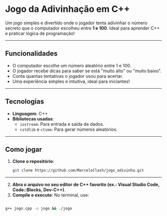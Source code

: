#  Jogo da Adivinhação em C++  
Um jogo simples e divertido onde o jogador tenta adivinhar o número secreto que o computador escolheu entre **1 e 100**. Ideal para aprender C++ e praticar lógica de programação!  

---

##  Funcionalidades  
- O computador escolhe um número aleatório entre 1 e 100.  
- O jogador recebe dicas para saber se está "muito alto" ou "muito baixo".  
- Conta quantas tentativas o jogador usou para acertar.  
- Uma experiência simples e intuitiva, ideal para iniciantes!  

---

##  Tecnologias  
- **Linguagem**: C++  
- **Bibliotecas usadas**:  
  - `iostream`: Para entrada e saída de dados.  
  - `cstdlib` e `ctime`: Para gerar números aleatórios.  

---

##  Como jogar  

1. **Clone o repositório**:
   ```bash
   git clone https://github.com/MarceloClash/jogo_adivinha.git
   
---
2. **Abra o arquivo no seu editor de C++ favorito (ex.: Visual Studio Code, Code::Blocks, Dev-C++)**.
3. **Compile e execute**:
No terminal, use:

```bash

g++ jogo.cpp -o jogo && ./jogo











   
